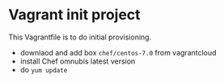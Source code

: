 # Vagrant init project

This Vagrantfile is to do initial provisioning.

* downlaod and add box `chef/centos-7.0` from vagrantcloud
* install Chef omnubis latest version
* do `yum update`

